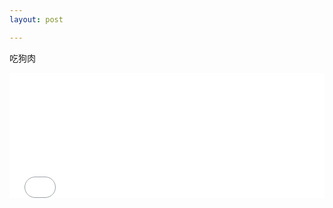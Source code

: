 ```yaml
---
layout: post

---
```


吃狗肉

<iframe height="200px" width="100%" src="//player.bilibili.com/player.html?aid=889798020&bvid=BV1mP4y1W7jL&cid=388961423&page=1" scrolling="auto" border="0" frameborder="no" framespacing="0" allowfullscreen="true"> </iframe>

